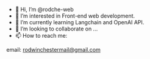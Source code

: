 - 👋 Hi, I’m @rodche-web
- 👀 I’m interested in Front-end web development.
- 🌱 I’m currently learning Langchain and OpenAI API.
- 💞️ I’m looking to collaborate on ...
- 📫 How to reach me: 

email: rodwinchestermail@gmail.com

<!---
rodche-web/rodche-web is a ✨ special ✨ repository because its `README.md` (this file) appears on your GitHub profile.
You can click the Preview link to take a look at your changes.
--->

